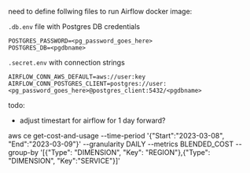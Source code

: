need to define follwing files to run Airflow docker image:

`.db.env` file with Postgres DB credentials
```
POSTGRES_PASSWORD=<pg_password_goes_here>
POSTGRES_DB=<pgdbname>
```

`.secret.env` with connection strings
```
AIRFLOW_CONN_AWS_DEFAULT=aws://user:key
AIRFLOW_CONN_POSTGRES_CLIENT=postgres://user:<pg_password_goes_here>@postgres_client:5432/<pgdbname>
```


todo:
- adjust timestart for airflow for 1 day forward?


 aws ce get-cost-and-usage --time-period '{"Start":"2023-03-08", "End":"2023-03-09"}' --granularity DAILY --metrics BLENDED_COST --group-by '[{"Type": "DIMENSION", "Key": "REGION"},{"Type": "DIMENSION", "Key":"SERVICE"}]'